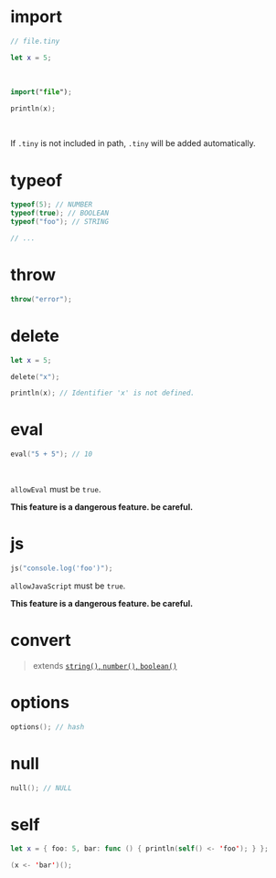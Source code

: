 # import

```swift
// file.tiny

let x = 5;
```

<br>

```swift
import("file");

println(x);
```

<br>

If `.tiny` is not included in path, `.tiny` will be added automatically.

# typeof

```swift
typeof(5); // NUMBER
typeof(true); // BOOLEAN
typeof("foo"); // STRING

// ...
```

# throw

```swift
throw("error");
```

# delete

```swift
let x = 5;

delete("x");

println(x); // Identifier 'x' is not defined.
```

# eval

```swift
eval("5 + 5"); // 10
```

<br>

`allowEval` must be `true`.

**This feature is a dangerous feature. be careful.**

# js

```swift
js("console.log('foo')");
```

`allowJavaScript` must be `true`.

**This feature is a dangerous feature. be careful.**

# convert

> extends [`string()`, `number()`, `boolean()`](./standard_library/util.md#string-number-boolean)

# options

```swift
options(); // hash
```

# null

```swift
null(); // NULL
```

# self

```swift
let x = { foo: 5, bar: func () { println(self() <- 'foo'); } };

(x <- 'bar')();
```
